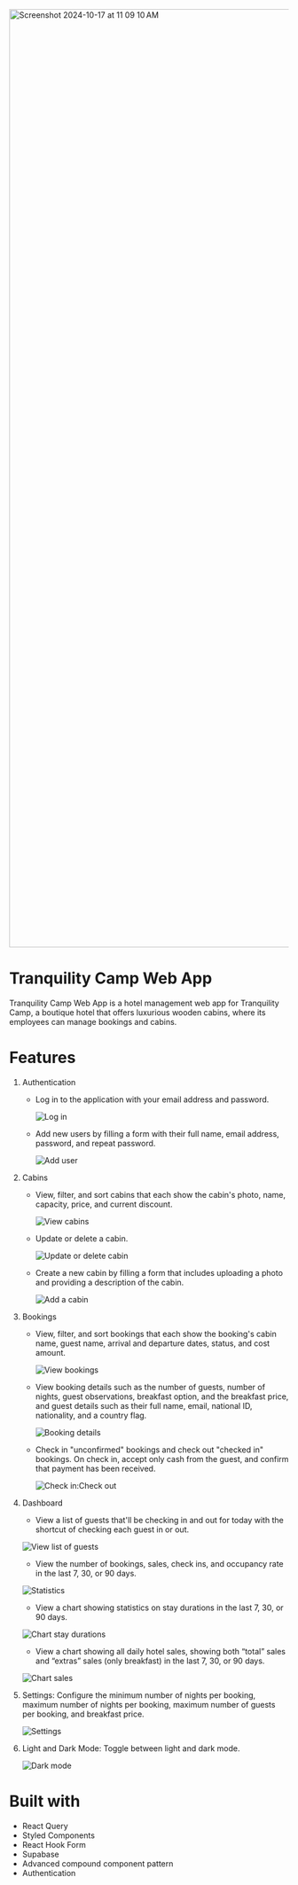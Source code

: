 <img width="1693" alt="Screenshot 2024-10-17 at 11 09 10 AM" src="https://github.com/user-attachments/assets/59e37e50-46cd-4321-b9a4-13f6016115a0">

# Tranquility Camp Web App

Tranquility Camp Web App is a hotel management web app for Tranquility Camp, a boutique hotel that offers luxurious wooden cabins, where its employees can manage bookings and cabins.

# Features

1. Authentication
   * Log in to the application with your email address and password.

     ![Log in](https://github.com/user-attachments/assets/290498e3-e875-41be-88f1-53bb3200c2c0)

   * Add new users by filling a form with their full name, email address, password, and repeat password.

     ![Add user](https://github.com/user-attachments/assets/08269a3f-f04c-49e7-944e-1e242139802f)

2. Cabins
   * View, filter, and sort cabins that each show the cabin's photo, name, capacity, price, and current discount.
   
     ![View cabins](https://github.com/user-attachments/assets/f85ccfca-e583-4614-829f-79bfd55e749c)

   * Update or delete a cabin.
   
     ![Update or delete cabin](https://github.com/user-attachments/assets/b458c419-4869-4ec9-8657-8860bc26df24)


   * Create a new cabin by filling a form that includes uploading a photo and providing a description of the cabin.
   
     ![Add a cabin](https://github.com/user-attachments/assets/0714b14e-e4bd-4cef-8089-8ac90e61c0bc)

3. Bookings
   * View, filter, and sort bookings that each show the booking's cabin name, guest name, arrival and departure dates, status, and cost amount.
   
     ![View bookings](https://github.com/user-attachments/assets/4a946c50-8e68-41dc-a9c4-227aad5f27d6)

   * View booking details such as the number of guests, number of nights, guest observations, breakfast option, and the breakfast price, and guest details
     such as their full name, email, national ID, nationality, and a country flag.

     ![Booking details](https://github.com/user-attachments/assets/a779df80-a999-41e1-baf8-0fadbcb48617)

   * Check in "unconfirmed" bookings and check out "checked in" bookings. On check in, accept only cash from the guest, and
     confirm that payment has been received.

     ![Check in:Check out](https://github.com/user-attachments/assets/26ef06f4-16ea-4c29-9121-d717291cbb2f)


3. Dashboard
   *  View a list of guests that'll be checking in and out for today with the shortcut of checking each guest in or out.
   
     ![View list of guests](https://github.com/user-attachments/assets/de0619f1-b957-4f61-8ab3-ff7354d97ab3)

   *  View the number of bookings, sales, check ins, and occupancy rate in the last 7, 30, or 90 days.
   
     ![Statistics](https://github.com/user-attachments/assets/1437deb4-e80a-49cf-b2e7-a1d0e44e0756)

   *  View a chart showing statistics on stay durations in the last 7, 30, or 90 days.
   
     ![Chart stay durations](https://github.com/user-attachments/assets/d8d15b58-5954-45cb-b509-f2ef0d431ee0)

   *  View a chart showing all daily hotel sales, showing both “total” sales and “extras” sales (only breakfast) in the last 7, 30, or 90 days.
   
     ![Chart sales](https://github.com/user-attachments/assets/6e56ce52-5a91-4c50-9a6a-6441cc91bf76)

4. Settings: Configure the minimum number of nights per booking, maximum number of nights per booking, maximum number of guests per booking, and breakfast price.
  
   ![Settings](https://github.com/user-attachments/assets/30e80eb1-9e51-4951-a87a-e59184d65301)

7. Light and Dark Mode: Toggle between light and dark mode.
  
   ![Dark mode](https://github.com/user-attachments/assets/fa482f59-2d5d-4bf6-8699-15b6714946f1)

# Built with

* React Query
* Styled Components
* React Hook Form
* Supabase
* Advanced compound component pattern
* Authentication
